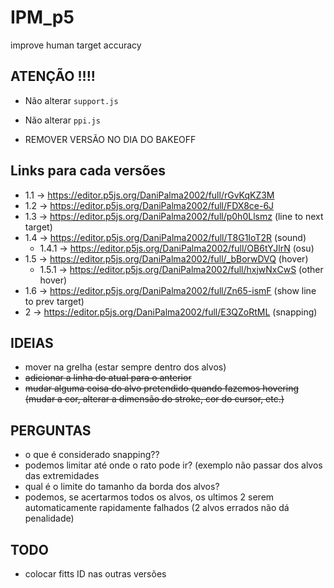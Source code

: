 # IPM_p5
improve human target accuracy

## ATENÇÃO !!!!
- Não alterar ```support.js```
- Não alterar ```ppi.js```

- REMOVER VERSÃO NO DIA DO BAKEOFF


## Links para cada versões
- 1.1 -> https://editor.p5js.org/DaniPalma2002/full/rGvKqKZ3M
- 1.2 -> https://editor.p5js.org/DaniPalma2002/full/FDX8ce-6J
- 1.3 -> https://editor.p5js.org/DaniPalma2002/full/p0h0Llsmz (line to next target)
- 1.4 -> https://editor.p5js.org/DaniPalma2002/full/T8G1IoT2R (sound)
  - 1.4.1 -> https://editor.p5js.org/DaniPalma2002/full/OB6tYJlrN (osu)
- 1.5 -> https://editor.p5js.org/DaniPalma2002/full/_bBorwDVQ (hover)
  - 1.5.1 -> https://editor.p5js.org/DaniPalma2002/full/hxjwNxCwS (other hover)
- 1.6 -> https://editor.p5js.org/DaniPalma2002/full/Zn65-ismF (show line to prev target)
- 2 -> https://editor.p5js.org/DaniPalma2002/full/E3QZoRtML (snapping)


## IDEIAS
- mover na grelha (estar sempre dentro dos alvos)
- ~~adicionar a linha do atual para o anterior~~
- ~~mudar alguma coisa do alvo pretendido quando fazemos hovering (mudar a cor, alterar a dimensão do stroke, cor do cursor, etc.)~~



## PERGUNTAS
- o que é considerado snapping??
- podemos limitar até onde o rato pode ir? (exemplo não passar dos alvos das extremidades
- qual é o limite do tamanho da borda dos alvos?
- podemos, se acertarmos todos os alvos, os ultimos 2 serem automaticamente rapidamente falhados (2 alvos errados não dá penalidade)

## TODO
- colocar fitts ID nas outras versões
